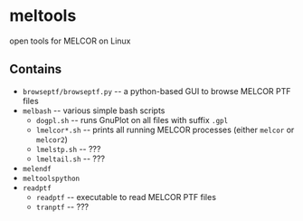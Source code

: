 # meltools
open tools for MELCOR on Linux 

## Contains
- `browseptf/browseptf.py` -- a python-based GUI to browse MELCOR PTF files
- `melbash` -- various simple bash scripts
    - `dogpl.sh` -- runs GnuPlot on all files with suffix `.gpl`
    - `lmelcor*.sh` -- prints all running MELCOR processes (either `melcor` or `melcor2`)
    - `lmelstp.sh` -- ???
    - `lmeltail.sh` -- ???
- `melendf`
- `meltoolspython`
- `readptf`
    - `readptf` -- executable to read MELCOR PTF files
    - `tranptf` -- ???